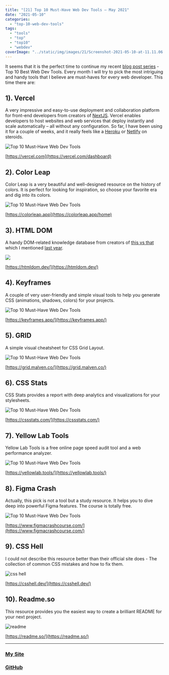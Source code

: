 ```yaml
---
title: "[21] Top 10 Must-Have Web Dev Tools – May 2021"
date: "2021-05-10"
categories:
  - "top-10-web-dev-tools"
tags:
  - "tools"
  - "top"
  - "top10"
  - "webdev"
coverImage: "../static/img/images/21/Screenshot-2021-05-10-at-11.11.06.png"
---
```


It seems that it is the perfect time to continue my recent [blog post series](https://create-react-app.com/category/top-10-web-dev-tools/) - Top 10 Best Web Dev Tools. Every month I will try to pick the most intriguing and handy tools that I believe are must-haves for every web developer. This time there are:

## 1). Vercel

A very impressive and easy-to-use deployment and collaboration platform for front-end developers from creators of [NextJS](https://nextjs.org/). Vercel enables developers to host websites and web services that deploy instantly and scale automatically – all without any configuration. So far, I have been using it for a couple of weeks, and it really feels like a [Heroku](https://heroku.com/) or [Netlify](https://www.netlify.com/) on steroids.

![Top 10 Must-Have Web Dev Tools](https://reverent-carson-67c52e.netlify.app/static/img/images/21/Screenshot-2021-05-10-at-11.11.06.png)

[https://vercel.com](https://vercel.com/dashboard)

## 2). Color Leap

Color Leap is a very beautiful and well-designed resource on the history of colors. It is perfect for looking for inspiration, so choose your favorite era and dig into its colors.

![Top 10 Must-Have Web Dev Tools](https://reverent-carson-67c52e.netlify.app/static/img/images/21/Screenshot-2021-05-10-at-11.23.09.png)

[https://colorleap.app](https://colorleap.app/home)

## 3). HTML DOM

A handy DOM-related knowledge database from creators of [this vs that](https://thisthat.dev/) which I mentioned [last year](https://create-react-app.com/top-15-best-developer-resources-part2/).

![](https://reverent-carson-67c52e.netlify.app/static/img/images/21/Screenshot-2021-05-10-at-11.30.20.png)

[https://htmldom.dev/](https://htmldom.dev/)

## 4). Keyframes

A couple of very user-friendly and simple visual tools to help you generate CSS (animations, shadows, colors) for your projects.

![Top 10 Must-Have Web Dev Tools](https://reverent-carson-67c52e.netlify.app/static/img/images/21/Screenshot-2021-05-10-at-11.32.50.png)

[https://keyframes.app/](https://keyframes.app/)

## 5). GRID

A simple visual cheatsheet for CSS Grid Layout.

![Top 10 Must-Have Web Dev Tools](https://reverent-carson-67c52e.netlify.app/static/img/images/21/Screenshot-2021-05-10-at-11.37.50.png)

[https://grid.malven.co/](https://grid.malven.co/)

## 6). CSS Stats

CSS Stats provides a report with deep analytics and visualizations for your stylesheets.

![Top 10 Must-Have Web Dev Tools](https://reverent-carson-67c52e.netlify.app/static/img/images/21/Screenshot-2021-05-10-at-11.46.09.png)

[https://cssstats.com/](https://cssstats.com/)

## 7). Yellow Lab Tools

Yellow Lab Tools is a free online page speed audit tool and a web performance analyzer.

![Top 10 Must-Have Web Dev Tools](https://reverent-carson-67c52e.netlify.app/static/img/images/21/Screenshot-2021-05-10-at-11.48.46.png)

[https://yellowlab.tools/](https://yellowlab.tools/)

## 8). Figma Crash

Actually, this pick is not a tool but a study resource. It helps you to dive deep into powerful Figma features. The course is totally free.

![Top 10 Must-Have Web Dev Tools](https://reverent-carson-67c52e.netlify.app/static/img/images/21/Screenshot-2021-05-10-at-11.54.48.png)

[https://www.figmacrashcourse.com/](https://www.figmacrashcourse.com/)

## 9). CSS Hell

I could not describe this resource better than their official site does - The collection of common CSS mistakes and how to fix them.

![css hell](https://reverent-carson-67c52e.netlify.app/static/img/images/21/Screenshot-2021-05-10-at-12.02.59.png)

[https://csshell.dev/](https://csshell.dev/)

## 10). Readme.so

This resource provides you the easiest way to create a brilliant README for your next project.

![readme](https://reverent-carson-67c52e.netlify.app/static/img/images/21/Screenshot-2021-05-10-at-12.04.15.png)

[https://readme.so/](https://readme.so/)

---

### [My Site](https://villivald.com/)

### [GitHub](https://github.com/villivald)
